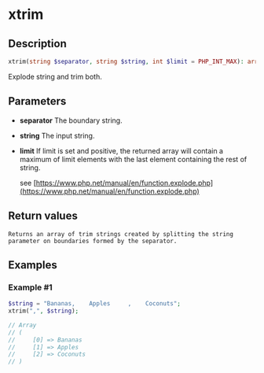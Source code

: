 # xtrim

## Description

```php
xtrim(string $separator, string $string, int $limit = PHP_INT_MAX): array
```

Explode string and trim both.

## Parameters

- **separator**
    The boundary string.

- **string**
    The input string.

- **limit**
    If limit is set and positive, the returned array will contain a maximum of limit elements with the last element containing the rest of string.

    see [https://www.php.net/manual/en/function.explode.php](https://www.php.net/manual/en/function.explode.php)

## Return values
    Returns an array of trim strings created by splitting the string parameter on boundaries formed by the separator.

## Examples

### Example #1

```php 
$string = "Bananas,    Apples     ,    Coconuts";
xtrim(",", $string);

// Array
// (
//     [0] => Bananas
//     [1] => Apples
//     [2] => Coconuts
// )
```